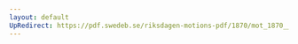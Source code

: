 ```yaml
---
layout: default
UpRedirect: https://pdf.swedeb.se/riksdagen-motions-pdf/1870/mot_1870__ak__fört/mot_1870__ak__fört_007.pdf
---
```

